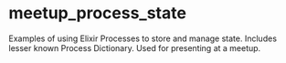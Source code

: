 # meetup_process_state
Examples of using Elixir Processes to store and manage state. Includes lesser known Process Dictionary. Used for presenting at a meetup.
